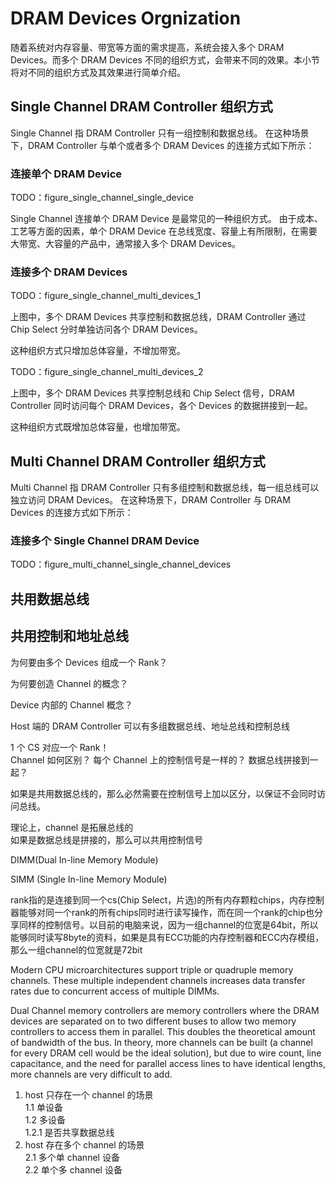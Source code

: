 # DRAM Devices Orgnization

随着系统对内存容量、带宽等方面的需求提高，系统会接入多个 DRAM Devices。而多个 DRAM Devices 不同的组织方式，会带来不同的效果。本小节将对不同的组织方式及其效果进行简单介绍。

## Single Channel DRAM Controller 组织方式

Single Channel 指 DRAM Controller 只有一组控制和数据总线。
在这种场景下，DRAM Controller 与单个或者多个 DRAM Devices 的连接方式如下所示：

### 连接单个 DRAM Device

TODO：figure_single_channel_single_device

Single Channel 连接单个 DRAM Device 是最常见的一种组织方式。
由于成本、工艺等方面的因素，单个 DRAM Device 在总线宽度、容量上有所限制，在需要大带宽、大容量的产品中，通常接入多个 DRAM Devices。

### 连接多个 DRAM Devices

TODO：figure_single_channel_multi_devices_1

上图中，多个 DRAM Devices 共享控制和数据总线，DRAM Controller 通过 Chip Select 分时单独访问各个 DRAM Devices。

这种组织方式只增加总体容量，不增加带宽。

TODO：figure_single_channel_multi_devices_2

上图中，多个 DRAM Devices 共享控制总线和 Chip Select 信号，DRAM Controller 同时访问每个 DRAM Devices，各个 Devices 的数据拼接到一起。

这种组织方式既增加总体容量，也增加带宽。

## Multi Channel DRAM Controller 组织方式

Multi Channel 指 DRAM Controller 只有多组控制和数据总线，每一组总线可以独立访问 DRAM Devices。
在这种场景下，DRAM Controller 与 DRAM Devices 的连接方式如下所示：

### 连接多个 Single Channel DRAM Device

TODO：figure_multi_channel_single_channel_devices



## 共用数据总线

## 共用控制和地址总线

为何要由多个 Devices 组成一个 Rank？

为何要创造 Channel 的概念？

Device 内部的 Channel 概念？

Host 端的 DRAM Controller 可以有多组数据总线、地址总线和控制总线

1 个 CS 对应一个 Rank！  
Channel 如何区别？ 
每个 Channel 上的控制信号是一样的？ 
数据总线拼接到一起？   

如果是共用数据总线的，那么必然需要在控制信号上加以区分，以保证不会同时访问总线。  

理论上，channel 是拓展总线的  
如果是数据总线是拼接的，那么可以共用控制信号  

DIMM(Dual In-line Memory Module)


SIMM (Single In-line Memory Module)

rank指的是连接到同一个cs(Chip Select，片选)的所有内存颗粒chips，内存控制器能够对同一个rank的所有chips同时进行读写操作，而在同一个rank的chip也分享同样的控制信号。以目前的电脑来说，因为一组channel的位宽是64bit，所以能够同时读写8byte的资料，如果是具有ECC功能的内存控制器和ECC内存模组，那么一组channel的位宽就是72bit

Modern CPU microarchitectures support triple or quadruple memory channels. These multiple independent channels increases data transfer rates due to concurrent access of multiple DIMMs.

Dual Channel memory controllers are memory controllers where the DRAM devices are separated on to two different buses to allow two memory controllers to access them in parallel. This doubles the theoretical amount of bandwidth of the bus. In theory, more channels can be built (a channel for every DRAM cell would be the ideal solution), but due to wire count, line capacitance, and the need for parallel access lines to have identical lengths, more channels are very difficult to add.


1. host 只存在一个 channel 的场景  
1.1 单设备  
1.2 多设备  
1.2.1 是否共享数据总线  
2. host 存在多个 channel 的场景  
2.1 多个单 channel 设备  
2.2 单个多 channel 设备  